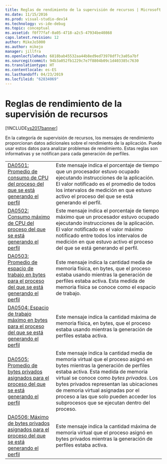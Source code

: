 ```yaml
---
title: Reglas de rendimiento de la supervisión de recursos | Microsoft Docs
ms.date: 11/15/2016
ms.prod: visual-studio-dev14
ms.technology: vs-ide-debug
ms.topic: conceptual
ms.assetid: f0f77faf-0a05-4718-a2c5-47934be40868
caps.latest.revision: 12
author: MikeJo5000
ms.author: mikejo
manager: jillfra
ms.openlocfilehash: 6818bab45532aa44b8ed9ed73978df7c3a05a7bf
ms.sourcegitcommit: 94b3a052fb1229c7e7f8804b09c1d403385c7630
ms.translationtype: HT
ms.contentlocale: es-ES
ms.lasthandoff: 04/23/2019
ms.locfileid: "62834069"
---
```

# <a name="resource-monitoring-performance-rules"></a>Reglas de rendimiento de la supervisión de recursos
[!INCLUDE[vs2017banner](../includes/vs2017banner.md)]

En la categoría de supervisión de recursos, los mensajes de rendimiento proporcionan datos adicionales sobre el rendimiento de la aplicación. Puede usar estos datos para analizar problemas de rendimiento. Estas reglas son informativas y se notifican para cada generación de perfiles.  
  
|||  
|-|-|  
|[DA0501: Promedio de consumo de CPU del proceso del que se está generando el perfil](../profiling/da0501-average-cpu-consumption-by-the-process-being-profiled.md)|Este mensaje indica el porcentaje de tiempo que un procesador estuvo ocupado ejecutando instrucciones de la aplicación. El valor notificado es el promedio de todos los intervalos de medición en que estuvo activo el proceso del que se está generando el perfil.|  
|[DA0502: Consumo máximo de CPU del proceso del que se está generando el perfil](../profiling/da0502-maximum-cpu-consumption-by-the-process-being-profiled.md)|Este mensaje indica el porcentaje de tiempo máximo que un procesador estuvo ocupado ejecutando instrucciones de la aplicación. El valor notificado es el valor máximo notificado entre todos los intervalos de medición en que estuvo activo el proceso del que se está generando el perfil.|  
|[DA0503: Promedio de espacio de trabajo en bytes para el proceso del que se está generando el perfil](../profiling/da0503-average-working-set-in-bytes-for-the-process-being-profiled.md)|Este mensaje indica la cantidad media de memoria física, en bytes, que el proceso estaba usando mientras la generación de perfiles estaba activa. Esta medida de memoria física se conoce como el espacio de trabajo.|  
|[DA0504: Espacio de trabajo máximo en bytes para el proceso del que se está generando el perfil](../profiling/da0504-maximum-working-set-in-bytes-for-the-process-being-profiled.md)|Este mensaje indica la cantidad máxima de memoria física, en bytes, que el proceso estaba usando mientras la generación de perfiles estaba activa.|  
|[DA0505: Promedio de bytes privados asignados para el proceso del que se está generando el perfil](../profiling/da0505-average-private-bytes-allocated-for-the-process-being-profiled.md)|Este mensaje indica la cantidad media de memoria virtual que el proceso asignó en bytes mientras la generación de perfiles estaba activa. Esta medida de memoria virtual se conoce como *bytes privados*. Los bytes privados representan las ubicaciones de memoria virtual asignadas por el proceso a las que solo pueden acceder los subprocesos que se ejecutan dentro del proceso.|  
|[DA0506: Máximo de bytes privados asignados para el proceso del que se está generando el perfil](../profiling/da0506-maximum-private-bytes-allocated-for-the-process-being-profiled.md)|Este mensaje indica la cantidad máxima de memoria virtual que el proceso asignó en bytes privados mientras la generación de perfiles estaba activa.|
